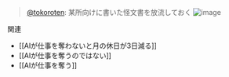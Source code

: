 
> [@tokoroten](https://twitter.com/tokoroten/status/1557027511875571712?s=21&t=iLeWuuVBbj8u3CVQKv8DKA): 某所向けに書いた怪文書を放流しておく
> ![image](https://pbs.twimg.com/media/FZusQitaMAEpGgA.png)

関連
- [[AIが仕事を奪わないと月の休日が3日減る]]
- [[AIが仕事を奪うのではない]]
- [[AIが仕事を奪う]]
